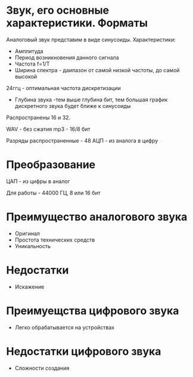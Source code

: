 # Звук, его основные характеристики. Форматы

Аналоговый звук представим в виде синусоиды. 
Характеристики: 
- Амплитуда
- Период возникновения данного сигнала
- Частота f=1/T
- Ширина спектра - даипазон от самой низкой частоты, до самой высокой

24ггц - оптимальная частота дискретизации

- Глубина звука -тем выше глубина бит, тем большая график дискретного звука будет ближе к синусоиды 

Распространены 16 и 32. 

WAV - без сжатия
mp3 - 16/8 бит 

Разряды распространенные - 48
АЦП - из аналога в цифру
# Преобразование 
ЦАП - из цифры в аналог

Для работы - 44000 ГЦ, 8 или 16 бит

# Преимущество аналогового звука
- Оригинал
- Простота технических средств
- Уникальность 

# Недостатки 
- Искажение 

# Преимуещства цифрового звука
- Легко обрабатывается на устройствах

# Недостатки цифрового звука
- Сложности создания






